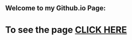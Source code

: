 ## Welcome to my Github.io Page: 


<!-- <h1>Here's the list of my Coursera Web-Development Assignments</h1>

# Module-2 Coding Assignment

Coursera course: HTML, CSS, and Javascript for Web Developers

# To see the output [CLICK HERE](https://codingisfun-96.github.io/Coursera-Assignments/Module-2/)
 -->
# To see the page [CLICK HERE](https://codingisfun-96.github.io/)

